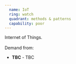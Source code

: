 ```yaml
---
  name: IoT
  ring: watch
  quadrant: methods & patterns
  capability: poor
---
```

Internet of Things.
<br/><br/>Demand from: <ul><li><strong>TBC</strong> - TBC</li></ul>
